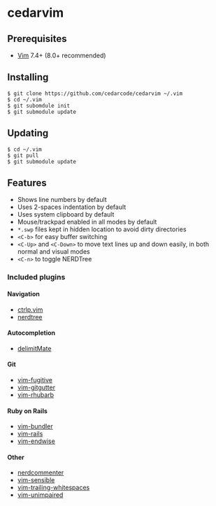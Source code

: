 # cedarvim

## Prerequisites

* [Vim](https://github.com/vim/vim) 7.4+ (8.0+ recommended)

## Installing

```
$ git clone https://github.com/cedarcode/cedarvim ~/.vim
$ cd ~/.vim
$ git subomdule init
$ git submodule update
```

## Updating

```
$ cd ~/.vim
$ git pull
$ git submodule update
```

## Features

* Shows line numbers by default
* Uses 2-spaces indentation by default
* Uses system clipboard by default
* Mouse/trackpad enabled in all modes by default
* `*.swp` files kept in hidden location to avoid dirty directories
* `<C-b>` for easy buffer switching
* `<C-Up>` and `<C-Down>` to move text lines up and down easily, in both normal and visual modes
* `<C-n>` to toggle NERDTree

### Included plugins

#### Navigation

* [ctrlp.vim](https://github.com/ctrlpvim/ctrlp.vim)
* [nerdtree](https://github.com/scrooloose/nerdtree)

#### Autocompletion

* [delimitMate](https://github.com/Raimondi/delimitMate)

#### Git

* [vim-fugitive](https://github.com/tpope/vim-fugitive)
* [vim-gitgutter](https://github.com/airblade/vim-gitgutter)
* [vim-rhubarb](https://github.com/tpope/vim-rhubarb)

#### Ruby on Rails

* [vim-bundler](https://github.com/tpope/vim-bundler)
* [vim-rails](https://github.com/tpope/vim-rails)
* [vim-endwise](https://github.com/tpope/vim-endwise)

#### Other

* [nerdcommenter](https://github.com/scrooloose/nerdcommenter)
* [vim-sensible](https://github.com/tpope/vim-sensible)
* [vim-trailing-whitespaces](https://github.com/bronson/vim-trailing-whitespace)
* [vim-unimpaired](https://github.com/tpope/vim-unimpaired)
